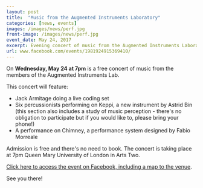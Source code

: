 ```yaml
---
layout: post
title:  "Music from the Augmented Instruments Laboratory"
categories: [news, events]
images: /images/news/perf.jpg
front-image: /images/news/perf.jpg
event_date: May 24, 2017
excerpt: Evening concert of music from the Augmented Instruments Laboratory
url: www.facebook.com/events/1981924915369410/
---
```


On **Wednesday, May 24 at 7pm** is a free concert of music from the members of the Augmented Instruments Lab.

This concert will feature:

- Jack Armitage doing a live coding set
- Six percussionists performing on Keppi, a new instrument by Astrid Bin (this section also includes a study of music perception - there's no obligation to participate but if you would like to, please bring your phone!)
- A performance on Chimney, a performance system designed by Fabio Morreale

Admission is free and there's no need to book. The concert is taking place at 7pm Queen Mary University of London in Arts Two.

[Click here to access the event on Facebook, including a map to the venue](https://www.facebook.com/events/1981924915369410/).

See you there!